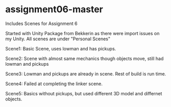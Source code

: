 # assignment06-master
 Includes Scenes for Assignment 6
 
 Started with Unity Package from Bekkerin as there were import issues on my Unity. 
 All scenes are under "Personal Scenes" 
 
 Scene1: 
 Basic Scene, uses lowman and has pickups. 
 
 Scene2:
 Scene with almost same mechanics though objects move, still had lowman and pickups 
 
 Scene3:
 Lowman and pickups are already in scene. Rest of build is run time. 
 
 Scene4:
 Failed at completing the linker scene. 
 
 Scene5:
 Basics without pickups, but used different 3D model and differnet objects. 
